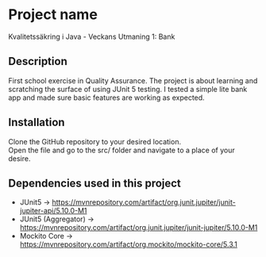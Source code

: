 


# Project name
Kvalitetssäkring i Java - Veckans Utmaning 1: Bank

## Description
First school exercise in Quality Assurance.
The project is about learning and scratching the surface of using JUnit 5 testing.
I tested a simple lite bank app and made sure basic features are working as expected.

## Installation

Clone the GitHub repository to your desired location.  
Open the file and go to the src/ folder and navigate to a place of your desire.

## Dependencies used in this project
+ JUnit5 -> https://mvnrepository.com/artifact/org.junit.jupiter/junit-jupiter-api/5.10.0-M1
+ JUnit5 (Aggregator) -> https://mvnrepository.com/artifact/org.junit.jupiter/junit-jupiter/5.10.0-M1
+ Mockito Core -> https://mvnrepository.com/artifact/org.mockito/mockito-core/5.3.1